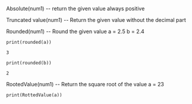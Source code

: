 Absolute(num1) -- return the given value always positive

Truncated value(num1) -- Return the given value without the decimal part 

Rounded(num1) -- Round the given value
a = 2.5
b = 2.4
```
print(rounded(a))
```
	3
```
print(rounded(b))
```
	2

RootedValue(num1) -- Return the square root of the value
a = 23
```
print(RottedValue(a))
```
